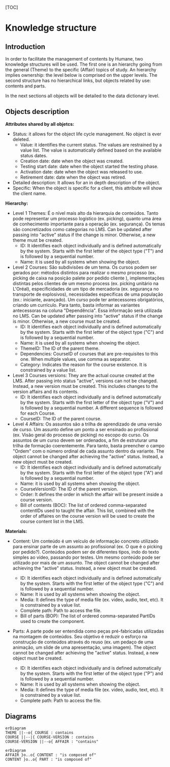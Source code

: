 <script src="https://cdn.jsdelivr.net/npm/mermaid/dist/mermaid.min.js"></script>

[TOC]

# Knowledge structure

## Introduction

In order to facilitate the management of contents by Humane, two knowledge structures will be used. The first one is an hierarchy going from the general (Theme) to the specific (Affair) topics of study. An hierarchy implies ownership: the level below is comprised on the upper levels. The second structure has no hierarchical links, but objects related by use: contents and parts.

In the next sections all objects will be detailed to the data dictionary level.

## Objects description

**Attributes shared by all objetcs:**

- Status: it allows for the object life cycle management. No object is ever deleted.
	- Value: it identifies the current status. The values are restrained by a value list. The value is automatically defined based on the available status dates.
	- Creation date: date when the object was created.
	- Testing start date: date when the object started the testing phase.
	- Activation date: date when the object was released to use.
	- Retirement date: date when the object was retired.
- Detailed description: It allows for an in depth description of the object.
- Specific: When the object is specific for a client, this attribute will show the client name.

**Hierarchy:**

- Level 1 Themes: É o nível mais alto da hierarquia de conteúdos. Tanto pode representar um processo logístico (ex. picking), quanto uma área de conhecimento importante para a operação (ex. segurança). Os temas são concretizados como categorias no LMS. Can be updated after passing into "active" status if the change is minor. Otherwise, a new theme must be created.
	- ID: It identifies each object individually and is defined automatically by the system. Starts with the first letter of the object type ("T") and is followed by a sequential number.
	- Name: it is used by all systems when showing the object.
- Level 2 Courses: São subdivisões de um tema. Os cursos podem ser gerados por: métodos distintos para realizar o mesmo processo (ex. picking de caixa na posição palete por pedido cliente ), implementações distintas pelos clientes de um mesmo process (ex. picking unitário na L'Oréal), especificidades de um tipo de mercadoria (ex. segurança no transporte de explosivos), necessidades específicas de uma população (ex.: iniciante, avançado). Um curso pode ter antecessores obrigatórios, criando um currículo. Para tanto, basta informar as variantes antecessoras na coluna "Dependência". Essa informação será utilizada no LMS. Can be updated after passing into "active" status if the change is minor. Otherwise, a new course must be created.
	- ID: It identifies each object individually and is defined automatically by the system. Starts with the first letter of the object type ("C") and is followed by a sequential number.
	- Name: it is used by all systems when showing the object.
	- ThemeID: The ID of the parent theme.
	- Dependencies: CourseID of courses that are pre-requisites to this one. When multiple values, use comma as separator.
	- Category: Indicates the reason for the course existence. It is constrained by a value list.
- Level 3 Courses versions: They are the actual course created at the LMS. After passing into status "active", versions can not be changed. Instead, a new version must be created. This includes changes to the version affairs and its contents.
	- ID: It identifies each object individually and is defined automatically by the system. Starts with the first letter of the object type ("V") and is followed by a sequential number. A different sequence is followed for each Course.
	- CourseID: The ID of the parent course.
- Level 4 Affairs: Os assuntos são a trilha de aprendizado de uma versão de curso. Um assunto define um ponto a ser ensinado ao profissional (ex. Visão geral do processo de picking) no escopo do curso. Os assuntos de um curso devem ser ordenados, a fim de estruturar uma trilha de formação coerentemente. Para tanto, basta preencher o campo "Ordem" com o número ordinal de cada assunto dentro da variante. The object cannot be changed after achieving the "active" status. Instead, a new object must be created.
	- ID: It identifies each object individually and is defined automatically by the system. Starts with the first letter of the object type ("A") and is followed by a sequential number.
	- Name: it is used by all systems when showing the object.
	- CourseVersionID: The ID of the parent version.
	- Order: It defines the order in which the affair will be present inside a course version.
	- Bill of contents (BOC): The list of ordered comma-separated contentIDs used to taught the affair. This list, combined with the order of affaires on the course version will be used to create the course content list in the LMS.

**Materials:**

- Content: Um conteúdo é um veículo de informação concreto utilizado para ensinar parte de um assunto ao profissional (ex. O que é o picking por pedido?). Conteúdos podem ser de diferentes tipos, indo do texto simples ao vídeo, passando por testes. Um mesmo conteúdo pode ser utilizado por mais de um assunto. The object cannot be changed after achieving the "active" status. Instead, a new object must be created.
	- ID: It identifies each object individually and is defined automatically by the system. Starts with the first letter of the object type ("C") and is followed by a sequential number.
	- Name: It is used by all systems when showing the object.
	- Media: It defines the type of media file (ex. video, audio, text, etc). It is constrained by a value list.
	- Complete path: Path to access the file.
	- Bill of parts (BOP): The list of ordered comma-separated PartIDs used to create the component.

- Parts: A parte pode ser entendida como peças pré-fabricadas utilizadas na montagem de conteúdos. Seu objetivo é reduzir o esforço na construção de conteúdos através do reuso (ex. um pedaço de uma animação, um slide de uma apresentação, uma imagem). The object cannot be changed after achieving the "active" status. Instead, a new object must be created.
	- ID: It identifies each object individually and is defined automatically by the system. Starts with the first letter of the object type ("P") and is followed by a sequential number.
	- Name: It is used by all systems when showing the object.
	- Media: It defines the type of media file (ex. video, audio, text, etc). It is constrained by a value list.
	- Complete path: Path to access the file.

## Diagrams

```mermaid
erDiagram
THEME ||--o{ COURSE : contains
COURSE ||--|{ COURSE-VERSION : contains
COURSE-VERSION ||--o{ AFFAIR : "contains"
```

```mermaid
erDiagram
AFFAIR }o..o{ CONTENT : "is composed of"
CONTENT }o..o{ PART : "is composed of"
```